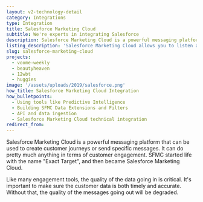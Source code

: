 ```yaml
---
layout: v2-technology-detail
category: Integrations
type: Integration
title: Salesforce Marketing Cloud
subtitle: We're experts in integrating Salesforce
description: Salesforce Marketing Cloud is a powerful messaging platform that can be used to create customer journeys or send specific messages. It can do pretty much anything in terms of customer engagement.
listing_description: 'Salesforce Marketing Cloud allows you to listen and engage with customers across: email, social, web, and mobile. Salesforce allows you to automate and manage every campaign, publish content, analyse results, and optimise. Salesforce Marketing Cloud provides a great range of marketing options to design and automate customer journeys. We can help you to design and implement a solution to fit your business goals and integrate with your website.'
slug: salesforce-marketing-cloud
projects:
  - voome-weekly
  - beautyheaven
  - 12wbt
  - huggies
image: '/assets/uploads/2019/salesforce.png'
how_title: Salesforce Marketing Cloud Integration
how_bulletpoints:
  - Using tools like Predictive Intelligence
  - Building SFMC Data Extensions and Filters
  - API and data ingestion
  - Salesforce Marketing Cloud technical integration
redirect_from:
---
```


Salesforce Marketing Cloud is a powerful messaging platform that can be used to create customer journeys or send specific messages. It can do pretty much anything in terms of customer engagement. SFMC started life with the name "Exact Target", and then became Salesforce Marketing Cloud.

Like many engagement tools, the quality of the data going in is critical. It's important to make sure the customer data is both timely and accurate. Without that, the quality of the messages going out will be degraded.
